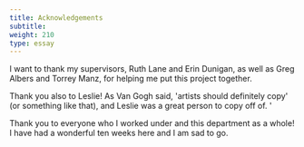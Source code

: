 ```yaml
---
title: Acknowledgements
subtitle:
weight: 210
type: essay
---
```

I want to thank my supervisors, Ruth Lane and Erin Dunigan, as well as Greg Albers and Torrey Manz, for helping me put this project together.

Thank you also to Leslie! As Van Gogh said, 'artists should definitely copy' (or something like that), and Leslie was a great person to copy off of. '

Thank you to everyone who I worked under and this department as a whole! I have had a wonderful ten weeks here and I am sad to go.
